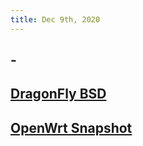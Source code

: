 ```yaml
---
title: Dec 9th, 2020
---
```


## -
## [DragonFly BSD](https://www.dragonflybsd.org/)
## [OpenWrt Snapshot](https://github.com/garypang13/Actions-OpenWrt)
